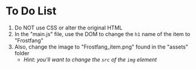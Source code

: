 # To Do List
1. Do NOT use CSS or alter the original HTML
2. In the "main.js" file, use the DOM to change the `h1` name of the item to "Frostfang"
3. Also, change the image to "Frostfang_item.png" found in the "assets" folder
   - *Hint: you'll want to change the `src` of the `img` element*
   